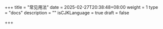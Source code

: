 +++
title = "常见用法"
date = 2025-02-27T20:38:48+08:00
weight = 1
type = "docs"
description = ""
isCJKLanguage = true
draft = false

+++









